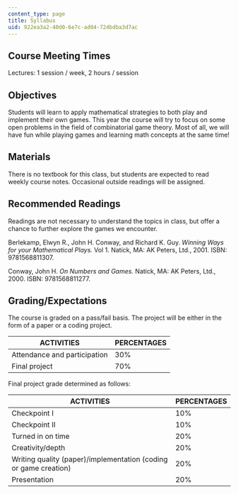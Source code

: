 ```yaml
---
content_type: page
title: Syllabus
uid: 922ea3a2-40d0-6e7c-ad04-724bdba3d7ac
---
```


Course Meeting Times
--------------------

Lectures: 1 session / week, 2 hours / session

Objectives
----------

Students will learn to apply mathematical strategies to both play and implement their own games. This year the course will try to focus on some open problems in the field of combinatorial game theory. Most of all, we will have fun while playing games and learning math concepts at the same time!

Materials
---------

There is no textbook for this class, but students are expected to read weekly course notes. Occasional outside readings will be assigned.

Recommended Readings
--------------------

Readings are not necessary to understand the topics in class, but offer a chance to further explore the games we encounter.

Berlekamp, Elwyn R., John H. Conway, and Richard K. Guy. _Winning Ways for your Mathematical Plays._ Vol 1. Natick, MA: AK Peters, Ltd., 2001. ISBN: 9781568811307.

Conway, John H. _On Numbers and Games._ Natick, MA: AK Peters, Ltd., 2000. ISBN: 9781568811277.

Grading/Expectations
--------------------

The course is graded on a pass/fail basis. The project will be either in the form of a paper or a coding project.

| ACTIVITIES | PERCENTAGES |
| --- | --- |
| Attendance and participation | 30% |
| Final project | 70% 

Final project grade determined as follows:

| ACTIVITIES | PERCENTAGES |
| --- | --- |
| Checkpoint I | 10% |
| Checkpoint II | 10% |
| Turned in on time | 20% |
| Creativity/depth | 20% |
| Writing quality (paper)/implementation (coding or game creation) | 20% |
| Presentation | 20%